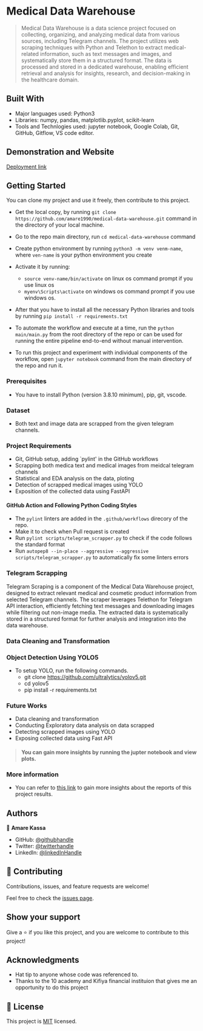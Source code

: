 # Medical Data Warehouse

> Medical Data Warehouse is a data science project focused on collecting, organizing, and analyzing medical data from various sources, including Telegram channels. The project utilizes web scraping techniques with Python and Telethon to extract medical-related information, such as text messages and images, and systematically store them in a structured format. The data is processed and stored in a dedicated warehouse, enabling efficient retrieval and analysis for insights, research, and decision-making in the healthcare domain.
## Built With

- Major languages used: Python3
- Libraries: numpy, pandas, matplotlib.pyplot, scikit-learn
- Tools and Technlogies used: jupyter notebook, Google Colab, Git, GitHub, Gitflow, VS code editor.

## Demonstration and Website

[Deployment link]()

## Getting Started

You can clone my project and use it freely, then contribute to this project.

- Get the local copy, by running `git clone https://github.com/amare1990/medical-data-warehouse.git` command in the directory of your local machine.
- Go to the repo main directory, run `cd medical-data-warehouse` command
- Create python environment by running `python3 -m venv venm-name`, where `ven-name` is your python environment you create
- Activate it by running:
   - `source venv-name/bin/activate` on linux os command prompt if you use linux os
   - `myenv\Scripts\activate` on windows os command prompt if you use windows os.

- After that you have to install all the necessary Python libraries and tools by running `pip install -r requirements.txt`
- To automate the workflow and execute at a time, run the `python main/main.py` from the root directory of the repo or can be used for running the entire pipeline end-to-end without manual intervention.
- To run this project and experiment with individual components of the workflow, open `jupyter notebook` command from the main directory of the repo and run it.

### Prerequisites

- You have to install Python (version 3.8.10 minimum), pip, git, vscode.

### Dataset

- Both text and image data are scrapped from the given telegram channels.

### Project Requirements
- Git, GitHub setup, adding `pylint' in the GitHub workflows
- Scrapping both medica text and medical images from meidcal telegram channels
- Statistical and EDA analysis on the data, ploting
- Detection of scrapped medical images using YOLO
- Exposition of the collected data using FastAPI


#### GitHub Action and Following Python Coding Styles
- The `pylint` linters are added in the `.github/workflows` direcory of the repo.
- Make it to check when Pull request is created
- Run `pylint scripts/telegram_scrapper.py` to check if the code follows the standard format
- Run `autopep8 --in-place --aggressive --aggressive scripts/telegram_scrapper.py` to automatically fix some linters errors


### Telegram Scrapping

Telegram Scraping is a component of the Medical Data Warehouse project, designed to extract relevant medical and cosmetic product information from selected Telegram channels. The scraper leverages Telethon for Telegram API interaction, efficiently fetching text messages and downloading images while filtering out non-image media. The extracted data is systematically stored in a structured format for further analysis and integration into the data warehouse.

### Data Cleaning and Transformation


### Object Detection Using YOLO5
- To setup YOLO, run the following commands.
  - git clone https://github.com/ultralytics/yolov5.git
  - cd yolov5
  - pip install -r requirements.txt


### Future Works
- Data cleaning and transformation
- Conducting Exploratory data analysis on data scrapped
- Detecting scrapped images using YOLO
- Exposing collected data using Fast API


> #### You can gain more insights by running the jupter notebook and view plots.


### More information
- You can refer to [this link]() to gain more insights about the reports of this project results.

## Authors

👤 **Amare Kassa**

- GitHub: [@githubhandle](https://github.com/amare1990)
- Twitter: [@twitterhandle](https://twitter.com/@amaremek)
- LinkedIn: [@linkedInHandle](https://www.linkedin.com/in/amaremek/)

## 🤝 Contributing

Contributions, issues, and feature requests are welcome!

Feel free to check the [issues page](https://github.com/amare1990/medical-data-warehouse/issues).

## Show your support

Give a ⭐️ if you like this project, and you are welcome to contribute to this project!

## Acknowledgments

- Hat tip to anyone whose code was referenced to.
- Thanks to the 10 academy and Kifiya financial instituion that gives me an opportunity to do this project

## 📝 License

This project is [MIT](./LICENSE) licensed.
